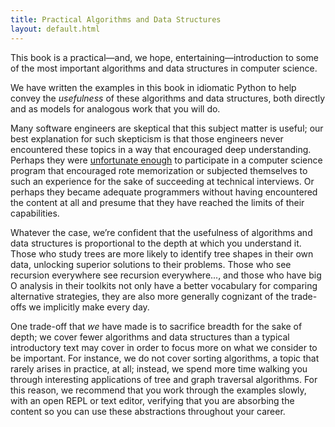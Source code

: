 ```yaml
---
title: Practical Algorithms and Data Structures
layout: default.html
---
```


This book is a practical—and, we hope, entertaining—introduction to some
of the most important algorithms and data structures in computer
science.

We have written the examples in this book in idiomatic Python to help
convey the *usefulness* of these algorithms and data structures, both
directly and as models for analogous work that you will do.

Many software engineers are skeptical that this subject matter is
useful; our best explanation for such skepticism is that those engineers
never encountered these topics in a way that encouraged deep
understanding. Perhaps they were [unfortunate
enough](http://v.cx/2010/04/feynman-brazil-education) to participate in
a computer science program that encouraged rote memorization or
subjected themselves to such an experience for the sake of succeeding at
technical interviews. Or perhaps they became adequate programmers
without having encountered the content at all and presume that they
have reached the limits of their capabilities.

Whatever the case, we’re confident that the usefulness of algorithms and
data structures is proportional to the depth at which you understand it.
Those who study trees are more likely to identify tree shapes in their own
data, unlocking superior solutions to their problems. Those who see recursion everywhere see recursion everywhere..., and those who have big O
analysis in their toolkits not only have a better vocabulary for comparing
alternative strategies, they are also more generally cognizant of the
trade-offs we implicitly make every day.

One trade-off that *we* have made is to sacrifice breadth for the sake
of depth; we cover fewer algorithms and data structures than a typical
introductory text may cover in order to focus more on what we consider
to be important. For instance, we do not cover sorting algorithms,
a topic that rarely arises in practice, at all; instead, we spend more time
walking you through interesting applications of tree and graph traversal
algorithms. For this reason, we recommend that you work through the examples
slowly, with an open REPL or text editor, verifying that you are absorbing the content so you can use these abstractions throughout your career.
